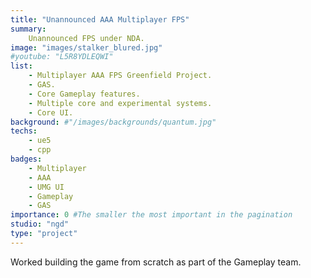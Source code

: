 ```yaml
---
title: "Unannounced AAA Multiplayer FPS"
summary:
    Unannounced FPS under NDA.
image: "images/stalker_blured.jpg"
#youtube: "L5R8YDLEQWI"
list:
    - Multiplayer AAA FPS Greenfield Project.
    - GAS.
    - Core Gameplay features.
    - Multiple core and experimental systems.
    - Core UI.
background: #"/images/backgrounds/quantum.jpg"
techs:
    - ue5
    - cpp
badges:
    - Multiplayer
    - AAA
    - UMG UI
    - Gameplay
    - GAS
importance: 0 #The smaller the most important in the pagination
studio: "ngd"
type: "project"
---
```


Worked building the game from scratch as part of the Gameplay team.